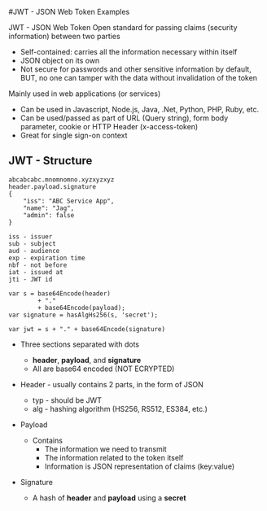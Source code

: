 #JWT - JSON Web Token Examples

JWT - JSON Web Token
Open standard for passing claims (security information) between two parties
- Self-contained: carries all the information necessary within itself
- JSON object on its own
- Not secure for passwords and other sensitive information by default, BUT, no one can tamper with the data without invalidation of the token

Mainly used in web applications (or services)
- Can be used in Javascript, Node.js, Java, .Net, Python, PHP, Ruby, etc.
- Can be used/passed as part of URL (Query string), form body parameter, cookie or HTTP Header (x-access-token)
- Great for single sign-on context

## JWT - Structure
```
abcabcabc.mnomnomno.xyzxyzxyz
header.payload.signature
{
    "iss": "ABC Service App",
    "name": "Jag",
    "admin": false
}
```

```
iss - issuer
sub - subject
aud - audience
exp - expiration time
nbf - not before
iat - issued at
jti - JWT id
```

```
var s = base64Encode(header)
        + "."
        + base64Encode(payload);
var signature = hasAlgHs256(s, 'secret');

var jwt = s + "." + base64Encode(signature)
```

- Three sections separated with dots
  - **header**, **payload**, and **signature**
  - All are base64 encoded (NOT ECRYPTED)

- Header - usually contains 2 parts, in the form of JSON
  - typ - should be JWT
  - alg - hashing algorithm (HS256, RS512, ES384, etc.)

- Payload
  - Contains
    - The information we need to transmit
    - The information related to the token itself
    - Information is JSON representation of claims (key:value)

- Signature
  - A hash of **header** and **payload** using a **secret**
